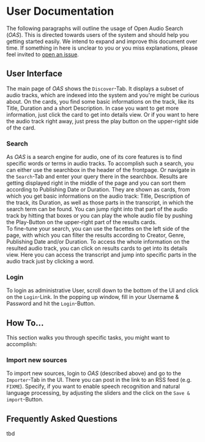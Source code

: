 # User Documentation

The following paragraphs will outline the usage of Open Audio Search (*OAS*). This is directed towards users of the system and should help you getting started easily. We intend to expand and improve this document over time. If something in here is unclear to you or you miss explanations, please feel invited to [open an issue](https://github.com/openaudiosearch/openaudiosearch/issues/new/choose).


## User Interface

The main page of *OAS* shows the `Discover`-Tab. It displays a subset of audio tracks, which are indexed into the system and you're might be curious about. On the cards, you find some basic informations on the track, like its Title, Duration and a short Description. In case you want to get more information, just click the card to get into details view. Or if you want to here the audio track right away, just press the play button on the upper-right side of the card.


### Search

As *OAS* is a search engine for audio, one of its core features is to find specific words or terms in audio tracks. To accomplish such a search, you can either use the searchbox in the header of the frontpage. Or navigate in the `Search`-Tab and enter your query there in the searchbox. Results are getting displayed right in the middle of the page and you can sort them according to Publishing Date or Duration. They are shown as cards, from which you get basic informations on the audio track: Title, Description of the track, its Duration, as well as those parts in the transcript, in which the search term can be found. You can jump right into that part of the audio track by hitting that boxes or you can play the whole audio file by pushing the Play-Button on the upper-right part of the results cards.  
To fine-tune your search, you can use the facettes on the left side of the page, with which you can filter the results according to Creator, Genre, Publishing Date and/or Duration. 
To access the whole information on the resulted audio track, you can click on results cards to get into its details view. Here you can access the transcript and jump into specific parts in the audio track just by clicking a word.


### Login

To login as administrative User, scroll down to the bottom of the UI and click on the `Login`-Link. In the popping up window, fill in your Username & Password and hit the `Login`-Button.


## How To...

This section walks you through specific tasks, you might want to accomplish:


### Import new sources

To import new sources, login to *OAS* (described above) and go to the `Importer`-Tab in the UI. There you can post in the link to an RSS feed (e.g. `FIXME`). Specify, if you want to enable speech recognition and natural language processing, by adjusting the sliders and the click on the `Save & import`-Button.


## Frequently Asked Questions

tbd


